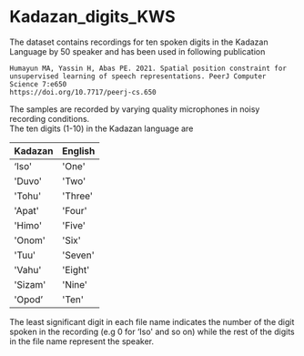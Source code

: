 # Kadazan_digits_KWS
The dataset contains recordings for ten spoken digits in the Kadazan Language by 50 speaker and has been used in following publication
```
Humayun MA, Yassin H, Abas PE. 2021. Spatial position constraint for unsupervised learning of speech representations. PeerJ Computer Science 7:e650  
https://doi.org/10.7717/peerj-cs.650
```
The samples are recorded by varying quality microphones in noisy recording conditions.  
The ten digits (1-10) in the Kadazan language are 

|Kadazan|English|
|---|---|
|‘Iso'|'One'|
|'Duvo'|'Two'|
|'Tohu'|'Three'|
|'Apat'|'Four'|
|'Himo'|'Five'|
|'Onom'|'Six'|
|'Tuu'|'Seven'|
|'Vahu'|'Eight'|
|'Sizam'|'Nine'|
|'Opod’|'Ten'|

The least significant digit in each file name indicates the number of the digit spoken in the recording (e.g 0 for ‘Iso' and so on) while the rest of the digits in the file name represent the speaker.
